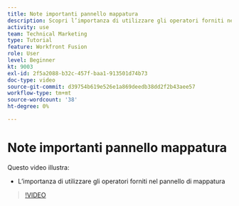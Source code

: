 ```yaml
---
title: Note importanti pannello mappatura
description: Scopri l’importanza di utilizzare gli operatori forniti nel pannello di mappatura in [!DNL Adobe Workfront Fusion].
activity: use
team: Technical Marketing
type: Tutorial
feature: Workfront Fusion
role: User
level: Beginner
kt: 9003
exl-id: 2f5a2088-b32c-457f-baa1-913501d74b73
doc-type: video
source-git-commit: d39754b619e526e1a869deedb38dd2f2b43aee57
workflow-type: tm+mt
source-wordcount: '38'
ht-degree: 0%

---
```


# Note importanti pannello mappatura

Questo video illustra:

* L’importanza di utilizzare gli operatori forniti nel pannello di mappatura

>[!VIDEO](https://video.tv.adobe.com/v/335263/?quality=12)
